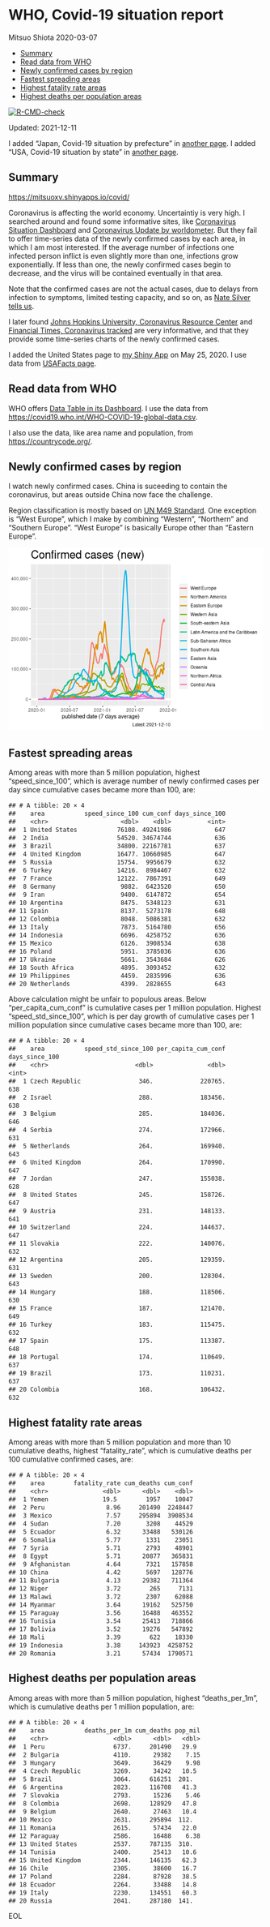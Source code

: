 WHO, Covid-19 situation report
================
Mitsuo Shiota
2020-03-07

-   [Summary](#summary)
-   [Read data from WHO](#read-data-from-who)
-   [Newly confirmed cases by region](#newly-confirmed-cases-by-region)
-   [Fastest spreading areas](#fastest-spreading-areas)
-   [Highest fatality rate areas](#highest-fatality-rate-areas)
-   [Highest deaths per population
    areas](#highest-deaths-per-population-areas)

<!-- badges: start -->

[![R-CMD-check](https://github.com/mitsuoxv/covid/workflows/R-CMD-check/badge.svg)](https://github.com/mitsuoxv/covid/actions)
<!-- badges: end -->

Updated: 2021-12-11

I added “Japan, Covid-19 situation by prefecture” in [another
page](Japan.md). I added “USA, Covid-19 situation by state” in [another
page](USA.md).

## Summary

<https://mitsuoxv.shinyapps.io/covid/>

Coronavirus is affecting the world economy. Uncertaintiy is very high. I
searched around and found some informative sites, like [Coronavirus
Situation
Dashboard](https://who.maps.arcgis.com/apps/opsdashboard/index.html#/c88e37cfc43b4ed3baf977d77e4a0667)
and [Coronavirus Update by
worldometer](https://www.worldometers.info/coronavirus/). But they fail
to offer time-series data of the newly confirmed cases by each area, in
which I am most interested. If the average number of infections one
infected person inflict is even slightly more than one, infections grow
exponentially. If less than one, the newly confirmed cases begin to
decrease, and the virus will be contained eventually in that area.

Note that the confirmed cases are not the actual cases, due to delays
from infection to symptoms, limited testing capacity, and so on, as
[Nate Silver tells
us](https://fivethirtyeight.com/features/coronavirus-case-counts-are-meaningless/).

I later found [Johns Hopkins University, Coronavirus Resource
Center](https://coronavirus.jhu.edu/) and [Financial Times, Coronavirus
tracked](https://www.ft.com/content/a26fbf7e-48f8-11ea-aeb3-955839e06441)
are very informative, and that they provide some time-series charts of
the newly confirmed cases.

I added the United States page to [my Shiny
App](https://mitsuoxv.shinyapps.io/covid/) on May 25, 2020. I use data
from [USAFacts
page](https://usafacts.org/visualizations/coronavirus-covid-19-spread-map/).

## Read data from WHO

WHO offers [Data Table in its Dashboard](https://covid19.who.int/table).
I use the data from
<https://covid19.who.int/WHO-COVID-19-global-data.csv>.

I also use the data, like area name and population, from
<https://countrycode.org/>.

## Newly confirmed cases by region

I watch newly confirmed cases. China is suceeding to contain the
coronavirus, but areas outside China now face the challenge.

Region classification is mostly based on [UN M49
Standard](https://unstats.un.org/unsd/methodology/m49/). One exception
is “West Europe”, which I make by combining “Western”, “Northern” and
“Southern Europe”. “West Europe” is basically Europe other than “Eastern
Europe”.

![](README_files/figure-gfm/chart-1.png)<!-- -->

## Fastest spreading areas

Among areas with more than 5 million population, highest
“speed\_since\_100”, which is average number of newly confirmed cases
per day since cumulative cases became more than 100, are:

    ## # A tibble: 20 × 4
    ##    area           speed_since_100 cum_conf days_since_100
    ##    <chr>                    <dbl>    <dbl>          <int>
    ##  1 United States           76108. 49241986            647
    ##  2 India                   54520. 34674744            636
    ##  3 Brazil                  34800. 22167781            637
    ##  4 United Kingdom          16477. 10660985            647
    ##  5 Russia                  15754.  9956679            632
    ##  6 Turkey                  14216.  8984407            632
    ##  7 France                  12122.  7867391            649
    ##  8 Germany                  9882.  6423520            650
    ##  9 Iran                     9400.  6147872            654
    ## 10 Argentina                8475.  5348123            631
    ## 11 Spain                    8137.  5273178            648
    ## 12 Colombia                 8048.  5086381            632
    ## 13 Italy                    7873.  5164780            656
    ## 14 Indonesia                6696.  4258752            636
    ## 15 Mexico                   6126.  3908534            638
    ## 16 Poland                   5951.  3785036            636
    ## 17 Ukraine                  5661.  3543684            626
    ## 18 South Africa             4895.  3093452            632
    ## 19 Philippines              4459.  2835996            636
    ## 20 Netherlands              4399.  2828655            643

Above calculation might be unfair to populous areas. Below
“per\_capita\_cum\_conf” is cumulative cases per 1 million population.
Highest “speed\_std\_since\_100”, which is per day growth of cumulative
cases per 1 million population since cumulative cases became more than
100, are:

    ## # A tibble: 20 × 4
    ##    area           speed_std_since_100 per_capita_cum_conf days_since_100
    ##    <chr>                        <dbl>               <dbl>          <int>
    ##  1 Czech Republic                346.             220765.            638
    ##  2 Israel                        288.             183456.            638
    ##  3 Belgium                       285.             184036.            646
    ##  4 Serbia                        274.             172966.            631
    ##  5 Netherlands                   264.             169940.            643
    ##  6 United Kingdom                264.             170990.            647
    ##  7 Jordan                        247.             155038.            628
    ##  8 United States                 245.             158726.            647
    ##  9 Austria                       231.             148133.            641
    ## 10 Switzerland                   224.             144637.            647
    ## 11 Slovakia                      222.             140076.            632
    ## 12 Argentina                     205.             129359.            631
    ## 13 Sweden                        200.             128304.            643
    ## 14 Hungary                       188.             118506.            630
    ## 15 France                        187.             121470.            649
    ## 16 Turkey                        183.             115475.            632
    ## 17 Spain                         175.             113387.            648
    ## 18 Portugal                      174.             110649.            637
    ## 19 Brazil                        173.             110231.            637
    ## 20 Colombia                      168.             106432.            632

## Highest fatality rate areas

Among areas with more than 5 million population and more than 10
cumulative deaths, highest “fatality\_rate”, which is cumulative deaths
per 100 cumulative confirmed cases, are:

    ## # A tibble: 20 × 4
    ##    area        fatality_rate cum_deaths cum_conf
    ##    <chr>               <dbl>      <dbl>    <dbl>
    ##  1 Yemen               19.5        1957    10047
    ##  2 Peru                 8.96     201490  2248447
    ##  3 Mexico               7.57     295894  3908534
    ##  4 Sudan                7.20       3208    44529
    ##  5 Ecuador              6.32      33488   530126
    ##  6 Somalia              5.77       1331    23051
    ##  7 Syria                5.71       2793    48901
    ##  8 Egypt                5.71      20877   365831
    ##  9 Afghanistan          4.64       7321   157858
    ## 10 China                4.42       5697   128776
    ## 11 Bulgaria             4.13      29382   711364
    ## 12 Niger                3.72        265     7131
    ## 13 Malawi               3.72       2307    62088
    ## 14 Myanmar              3.64      19162   525750
    ## 15 Paraguay             3.56      16488   463552
    ## 16 Tunisia              3.54      25413   718866
    ## 17 Bolivia              3.52      19276   547892
    ## 18 Mali                 3.39        622    18330
    ## 19 Indonesia            3.38     143923  4258752
    ## 20 Romania              3.21      57434  1790571

## Highest deaths per population areas

Among areas with more than 5 million population, highest
“deaths\_per\_1m”, which is cumulative deaths per 1 million population,
are:

    ## # A tibble: 20 × 4
    ##    area           deaths_per_1m cum_deaths pop_mil
    ##    <chr>                  <dbl>      <dbl>   <dbl>
    ##  1 Peru                   6737.     201490   29.9 
    ##  2 Bulgaria               4110.      29382    7.15
    ##  3 Hungary                3649.      36429    9.98
    ##  4 Czech Republic         3269.      34242   10.5 
    ##  5 Brazil                 3064.     616251  201.  
    ##  6 Argentina              2823.     116708   41.3 
    ##  7 Slovakia               2793.      15236    5.46
    ##  8 Colombia               2698.     128929   47.8 
    ##  9 Belgium                2640.      27463   10.4 
    ## 10 Mexico                 2631.     295894  112.  
    ## 11 Romania                2615.      57434   22.0 
    ## 12 Paraguay               2586.      16488    6.38
    ## 13 United States          2537.     787135  310.  
    ## 14 Tunisia                2400.      25413   10.6 
    ## 15 United Kingdom         2344.     146135   62.3 
    ## 16 Chile                  2305.      38600   16.7 
    ## 17 Poland                 2284.      87928   38.5 
    ## 18 Ecuador                2264.      33488   14.8 
    ## 19 Italy                  2230.     134551   60.3 
    ## 20 Russia                 2041.     287180  141.

EOL
